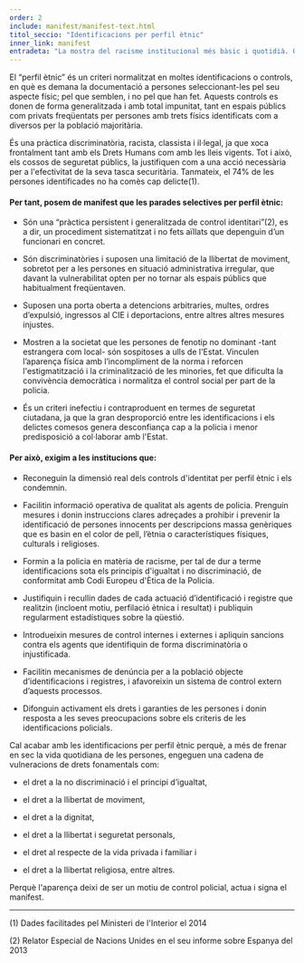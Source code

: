```yaml
---
order: 2
include: manifest/manifest-text.html
titol_seccio: "Identificacions per perfil ètnic"
inner_link: manifest
entradeta: "La mostra del racisme institucional més bàsic i quotidià. Quan la seguretat és l'excusa per coartar drets i llibertats."
---
```


El “perfil ètnic” és un criteri normalitzat en moltes identificacions o controls, en què es demana la documentació a persones seleccionant-les pel seu aspecte físic; pel que semblen, i no pel que han fet. Aquests controls es donen de forma generalitzada i amb total impunitat, tant en espais públics com privats freqüentats per persones amb trets físics identificats com a diversos per la població majoritària.

És una pràctica discriminatòria, racista, classista i il·legal, ja que xoca frontalment tant amb els Drets Humans com amb les lleis vigents. Tot i això, els cossos de seguretat públics, la justifiquen com a una acció necessària per a l'efectivitat de la seva tasca securitària. Tanmateix, el 74% de les persones identificades no ha comès cap delicte<span class="a1-note">(1)</span>.

#### Per tant, posem de manifest que les parades selectives per perfil ètnic:

- Són una “pràctica persistent i generalitzada de control identitari”<span class="a1-note">(2)</span>, es a dir, un procediment sistematitzat i no fets aïllats que depenguin d’un funcionari en concret.

- Són discriminatòries i suposen una limitació de la llibertat de moviment, sobretot per a les persones en situació administrativa irregular, que davant la vulnerabilitat opten per no tornar als espais públics que habitualment freqüentaven.

- Suposen una porta oberta a detencions arbitraries, multes, ordres d’expulsió, ingressos al CIE i deportacions, entre altres altres mesures injustes.

- Mostren a la societat que les persones de fenotip no dominant -tant estrangera com local- són sospitoses a ulls de l'Estat. Vinculen l’aparença física amb l’incompliment de la norma i reforcen l'estigmatització i la criminalització de les minories, fet que dificulta la convivència democràtica i normalitza el control social per part de la policia.

- És un criteri inefectiu i contraproduent en termes de seguretat ciutadana, ja que la gran desproporció entre les identificacions i els delictes comesos genera desconfiança cap a la policia i menor predisposició a col·laborar amb l'Estat.

#### Per això, exigim a les institucions que:

- Reconeguin la dimensió real dels controls d'identitat per perfil ètnic i els condemnin.

- Facilitin informació operativa de qualitat als agents de policia. Prenguin mesures i donin instruccions clares adreçades a prohibir i prevenir la identificació de persones innocents per descripcions massa genèriques que es basin en el color de pell, l’ètnia o característiques físiques, culturals i religioses.

- Formin a la policia en matèria de racisme, per tal de dur a terme identificacions sota els principis d'igualtat i no discriminació, de conformitat amb Codi Europeu d'Ètica de la Policia.

- Justifiquin i recullin dades de cada actuació d’identificació i registre que realitzin (incloent motiu, perfilació ètnica i resultat) i publiquin regularment estadístiques sobre la qüestió.

- Introdueixin mesures de control internes i externes i apliquin sancions contra els agents que identifiquin de forma discriminatòria o injustificada.

- Facilitin mecanismes de denúncia per a la població objecte d’identificacions i registres, i afavoreixin un sistema de control extern d’aquests processos.

- Difonguin activament els drets i garanties de les persones i donin resposta a les seves preocupacions sobre els criteris de les identificacions policials.

Cal acabar amb les identificacions per perfil ètnic perquè, a més de frenar en sec la vida quotidiana de les persones, engeguen una cadena de vulneracions de drets fonamentals com:

- el dret a la no discriminació i el principi d’igualtat,

- el dret a la llibertat de moviment,

- el dret a la dignitat,

- el dret a la llibertat i seguretat personals,

- el dret al respecte de la vida privada i familiar i

- el dret a la llibertat religiosa, entre altres.

Perquè l'aparença deixi de ser un motiu de control policial, actua i signa el manifest.
<hr>
<div class="a1-note">
  <p>(1) Dades facilitades pel Ministeri de l'Interior el 2014</p>
  <p>(2) Relator Especial de Nacions Unides en el seu informe sobre Espanya del 2013</p>
</div>
